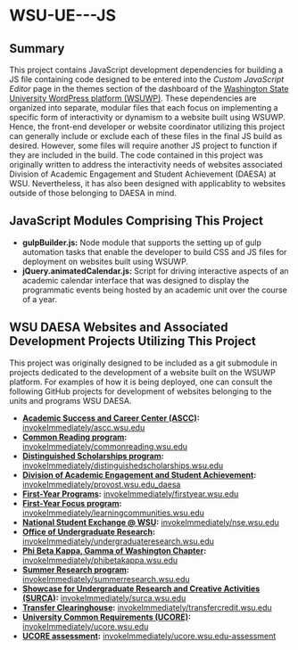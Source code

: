 # WSU-UE---JS
## Summary
This project contains JavaScript development dependencies for building a JS file containing code designed to be entered into the *Custom JavaScript Editor* page in the themes section of the dashboard of the [Washington State University WordPress platform (WSUWP)](https://github.com/washingtonstateuniversity/WSUWP-spine-parent-theme). These dependencies are organized into separate, modular files that each focus on implementing a specific form of interactivity or dynamism to a website built using WSUWP. Hence, the front-end developer or website coordinator utilizing this project can generally include or exclude each of these files in the final JS build as desired. However, some files will require another JS project to function if they are included in the build.
The code contained in this project was originally written to address the interactivity needs of websites associated Division of Academic Engagement and Student Achievement (DAESA) at WSU. Nevertheless, it has also been designed with applicablity to websites outside of those belonging to DAESA in mind.
## JavaScript Modules Comprising This Project
* **gulpBuilder.js:** Node module that supports the setting up of gulp automation tasks that enable the developer to build CSS and JS files for deployment on websites built using WSUWP.
* **jQuery.animatedCalendar.js:** Script for driving interactive aspects of an academic calendar interface that was designed to display the programmatic events being hosted by an academic unit over the course of a year.
## WSU DAESA Websites and Associated Development Projects Utilizing This Project
This project was originally designed to be included as a git submodule in projects dedicated to the development of a website built on the WSUWP platform. For examples of how it is being deployed, one can consult the following GitHub projects for development of websites belonging to the units and programs WSU DAESA.
* **[Academic Success and Career Center (ASCC)](https://ascc.wsu.edu):** [invokeImmediately/ascc.wsu.edu](https://github.com/invokeImmediately/ascc.wsu.edu)
* **[Common Reading program](https://commonreading.wsu.edu):** [invokeImmediately/commonreading.wsu.edu](https://github.com/invokeImmediately/commonreading.wsu.edu)
* **[Distinguished Scholarships program](https://distinguishedscholarships.wsu.edu):** [invokeImmediately/distinguishedscholarships.wsu.edu](https://github.com/invokeImmediately/distinguishedscholarships.wsu.edu)
* **[Division of Academic Engagement and Student Achievement](https://provost.wsu.edu/daesa):** [invokeImmediately/provost.wsu.edu_daesa](https://github.com/invokeImmediately/provost.wsu.edu_daesa)
* **[First-Year Programs](https://firstyear.wsu.edu):** [invokeImmediately/firstyear.wsu.edu](https://github.com/invokeImmediately/firstyear.wsu.edu)
* **[First-Year Focus program](https://learningcommunities.wsu.edu):** [invokeImmediately/learningcommunities.wsu.edu](https://github.com/invokeImmediately/learningcommunities.wsu.edu)
* **[National Student Exchange @ WSU](https://nse.wsu.edu):** [invokeImmediately/nse.wsu.edu](https://github.com/invokeImmediately/nse.wsu.edu)
* **[Office of Undergraduate Research](https://undergraduateresearch.wsu.edu):** [invokeImmediately/undergraduateresearch.wsu.edu](https://github.com/invokeImmediately/undergraduateresearch.wsu.edu)
* **[Phi Beta Kappa, Gamma of Washington Chapter](https://phibetakappa.wsu.edu/):** [invokeImmediately/phibetakappa.wsu.edu](https://github.com/invokeImmediately/phibetakappa.wsu.edu)
* **[Summer Research program](https://summerresearch.wsu.edu):** [invokeImmediately/summerresearch.wsu.edu](https://github.com/invokeImmediately/summerresearch.wsu.edu)
* **[Showcase for Undergraduate Research and Creative Activities (SURCA)](https://surca.wsu.edu):** [invokeImmediately/surca.wsu.edu](https://github.com/invokeImmediately/surca.wsu.edu)
* **[Transfer Clearinghouse](https://transfercredit.wsu.edu):** [invokeImmediately/transfercredit.wsu.edu](https://github.com/invokeImmediately/transfercredit.wsu.edu)
* **[University Common Requirements (UCORE)](https://ucore.wsu.edu):** [invokeImmediately/ucore.wsu.edu](https://github.com/invokeImmediately/ucore.wsu.edu)
* **[UCORE assessment](https://ucore.wsu.edu/assessment):** [invokeImmediately/ucore.wsu.edu-assessment](https://github.com/invokeImmediately/ucore.wsu.edu-assessment)
